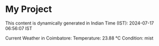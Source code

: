 # My Project

This content is dynamically generated in Indian Time (IST): 2024-07-17 06:56:07 IST


Current Weather in Coimbatore:
Temperature: 23.88 °C
Condition: mist
